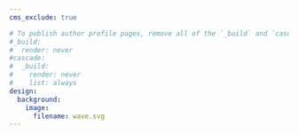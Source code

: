 ```yaml
---
cms_exclude: true

# To publish author profile pages, remove all of the `_build` and `cascade` settings below.
#_build:
#  render: never
#cascade:
#  _build:
#    render: never
#    list: always
design:
  background:
    image:
      filename: wave.svg
---
```

